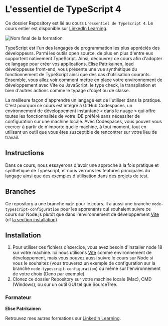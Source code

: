 # L'essentiel de TypeScript 4

Ce dossier Repository est lié au cours `L'essentiel de TypeScript 4`. Le cours entier est disponible sur [LinkedIn Learning]().

![Nom final de la formation][lil-thumbnail-url]

TypeScript est l'un des langages de programmation les plus appréciés des développeurs. Parmi les outils open source, de plus en plus d'entre eux supportent nativement TypeScript. Ainsi, découvrez ce cours afin d'adopter ce langage pour créer vos applications. Elise Patrikainen, lead développeuse front-end, vous présente une vue synthétique du fonctionnement de TypeScript ainsi que des cas d'utilisation courants. Ensemble, vous allez voir comment mettre en place votre environnement de développement avec Vite ou JavaScript, le type check, la transpilation et bien d'autres actions comme le typage d'objet ou de classe.

La meilleure façon d'apprendre un langage est de l'utiliser dans la pratique. C'est pourquoi ce cours est intégré à GitHub Codespaces, un environnement de développement instantané « dans le nuage » qui offre toutes les fonctionnalités de votre IDE préféré sans nécessiter de configuration sur une machine locale. Avec Codespaces, vous pouvez vous exercer à partir de n'importe quelle machine, à tout moment, tout en utilisant un outil que vous êtes susceptible de rencontrer sur votre lieu de travail.

## Instructions

Dans ce cours, nous essayerons d'avoir une approche à la fois pratique et synthétique de Typescript, et nous verrons les features principales du langage ainsi que des exemples d'utilisation dans des projets de test.

## Branches

Ce repository a une branche `main` pour le cours. Il a aussi une branche `node-typescript-configuration` pour les apprenants qui souhaient suivre ce cours sur Node.js plutôt que dans l'environnement de développement [Vite](https://vitejs.dev/) (cf [la section installation](https://github.com/LinkedInLearning/essentiel-TypeScript4-3090057/tree/node-typescript-configuration#installation)).

## Installation

1. Pour utiliser ces fichiers d’exercice, vous avez besoin d'installer node 18 sur votre machine. Ici nous utilisons [Vite](https://vitejs.dev/) comme environnement de développement, mais vous pouvez aussi suivre le cours sur Node si vous le souhaitez (vous trouverez un exemple de configuration sur la branche `node-typescript-configuration`) ou même sur l'environnement de votre choix (Deno par exemple). 
2. Clonez ce dossier Repository sur votre machine locale (Mac), CMD (Windows), ou sur un outil GUI tel que SourceTree. 


### Formateur

**Elise Patrikainen** 

Retrouvez mes autres formations sur [LinkedIn Learning](https://www.linkedin.com/learning/instructors/elise-patrikainen).

[0]: # (Replace these placeholder URLs with actual course URLs)
[lil-course-url]: https://www.linkedin.com/learning/l-essentiel-de-typescript-4
[lil-thumbnail-url]: https://media.licdn.com/dms/image/C560DAQHxnmpJUrF4wQ/learning-public-crop_675_1200/0/1671006825547?e=2147483647&v=beta&t=9saUsiW3VYJMGO5XVk72zdpqahksgn4uEM_MhFJBSWw
[lil-URL-trainer]: [https://](https://www.linkedin.com/learning/instructors/elise-patrikainen?)

[1]: # (End of FR-Instruction ###############################################################################################)
